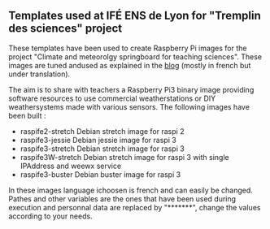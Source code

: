 ## Templates used at IFÉ ENS de Lyon for "Tremplin des sciences" project

These templates have been used to create Raspberry Pi images for the
project "Climate and meteorolgy springboard for teaching sciences".
These images  are tuned andused as explained in the
[blog](http://blog.climatetmeteo.fr/GerardVidal/) (mostly in french
but under translation).

The aim is to share with teachers a Raspberry Pi3 binary image providing software resources to use commercial weatherstations or DIY weathersystems made with various sensors.  The following images have been built :

 * raspife2-stretch Debian stretch image for raspi 2
 * raspife3-jessie Debian jessie image for raspi 3
 * raspife3-stretch Debian stretch image for raspi 3
 * raspife3W-stretch Debian stretch image for raspi 3 with single IPAddress and weewx service
 * raspife3-buster Debian buster image for raspi 3
 
In these images language ichoosen is french and can easily be changed.
Pathes and other variables are the ones that have been used during
execution and personnal data are replaced by "*******", change the
values according to your needs. 
 
 
